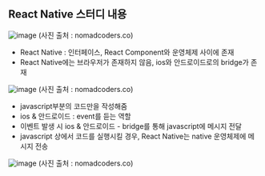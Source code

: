 ## React Native 스터디 내용

![image](https://user-images.githubusercontent.com/66112716/160275056-bcdea83f-0578-4e06-8083-eaaa2fbfba18.png)
(사진 출처 : nomadcoders.co)
- React Native : 인터페이스, React Component와 운영체제 사이에 존재
- React Native에는 브라우저가 존재하지 않음, ios와 안드로이드로의 bridge가 존재

![image](https://user-images.githubusercontent.com/66112716/160275653-a1b15281-3173-41a5-8e15-f7aa7feaab00.png)
(사진 출처 : nomadcoders.co)
- javascript부분의 코드만을 작성해줌
- ios & 안드로이드 : event를 듣는 역할
- 이벤트 발생 시 ios & 안드로이드 - bridge를 통해 javascript에 메시지 전달
- javascript 상에서 코드를 실행시킬 경우, React Native는 native 운영체제에 메시지 전송

![image](https://user-images.githubusercontent.com/66112716/160275845-abccd7ab-143a-444e-9c9d-cf57ff84fb37.png)
(사진 출처 : nomadcoders.co)
